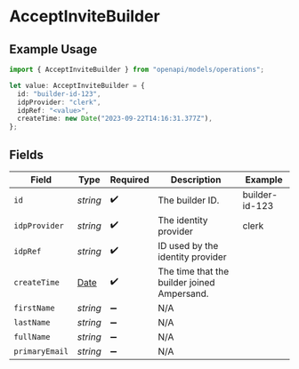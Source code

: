# AcceptInviteBuilder

## Example Usage

```typescript
import { AcceptInviteBuilder } from "openapi/models/operations";

let value: AcceptInviteBuilder = {
  id: "builder-id-123",
  idpProvider: "clerk",
  idpRef: "<value>",
  createTime: new Date("2023-09-22T14:16:31.377Z"),
};
```

## Fields

| Field                                                                                         | Type                                                                                          | Required                                                                                      | Description                                                                                   | Example                                                                                       |
| --------------------------------------------------------------------------------------------- | --------------------------------------------------------------------------------------------- | --------------------------------------------------------------------------------------------- | --------------------------------------------------------------------------------------------- | --------------------------------------------------------------------------------------------- |
| `id`                                                                                          | *string*                                                                                      | :heavy_check_mark:                                                                            | The builder ID.                                                                               | builder-id-123                                                                                |
| `idpProvider`                                                                                 | *string*                                                                                      | :heavy_check_mark:                                                                            | The identity provider                                                                         | clerk                                                                                         |
| `idpRef`                                                                                      | *string*                                                                                      | :heavy_check_mark:                                                                            | ID used by the identity provider                                                              |                                                                                               |
| `createTime`                                                                                  | [Date](https://developer.mozilla.org/en-US/docs/Web/JavaScript/Reference/Global_Objects/Date) | :heavy_check_mark:                                                                            | The time that the builder joined Ampersand.                                                   |                                                                                               |
| `firstName`                                                                                   | *string*                                                                                      | :heavy_minus_sign:                                                                            | N/A                                                                                           |                                                                                               |
| `lastName`                                                                                    | *string*                                                                                      | :heavy_minus_sign:                                                                            | N/A                                                                                           |                                                                                               |
| `fullName`                                                                                    | *string*                                                                                      | :heavy_minus_sign:                                                                            | N/A                                                                                           |                                                                                               |
| `primaryEmail`                                                                                | *string*                                                                                      | :heavy_minus_sign:                                                                            | N/A                                                                                           |                                                                                               |